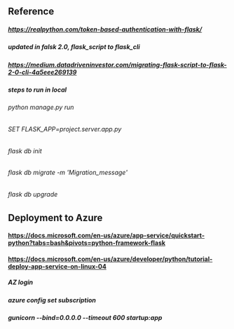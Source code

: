## Reference 

##### https://realpython.com/token-based-authentication-with-flask/

##### updated in falsk 2.0, flask_script to flask_cli

##### https://medium.datadriveninvestor.com/migrating-flask-script-to-flask-2-0-cli-4a5eee269139


##### steps to run in local

###### python manage.py run

###### SET FLASK_APP=project.server.app.py
###### flask db init
###### flask db migrate -m 'Migration_message'
###### flask db upgrade


## Deployment to Azure

#### https://docs.microsoft.com/en-us/azure/app-service/quickstart-python?tabs=bash&pivots=python-framework-flask
#### https://docs.microsoft.com/en-us/azure/developer/python/tutorial-deploy-app-service-on-linux-04



##### AZ login
##### azure config set subscription <SubscriptionID>

##### gunicorn --bind=0.0.0.0 --timeout 600 startup:app
